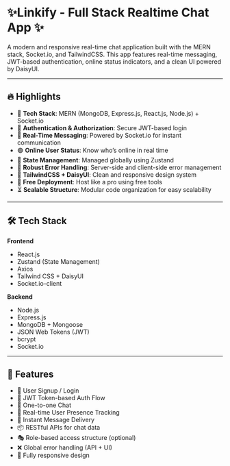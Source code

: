 # ✨Linkify - Full Stack Realtime Chat App ✨

A modern and responsive real-time chat application built with the MERN stack, Socket.io, and TailwindCSS. This app features real-time messaging, JWT-based authentication, online status indicators, and a clean UI powered by DaisyUI.

---

## 🔥 Highlights

- 🌟 **Tech Stack**: MERN (MongoDB, Express.js, React.js, Node.js) + Socket.io
- 🎯 **Authentication & Authorization**: Secure JWT-based login
- 👾 **Real-Time Messaging**: Powered by Socket.io for instant communication
- 🟢 **Online User Status**: Know who’s online in real time
- 🧠 **State Management**: Managed globally using Zustand
- 🐞 **Robust Error Handling**: Server-side and client-side error management
- 🎨 **TailwindCSS + DaisyUI**: Clean and responsive design system
- 🚀 **Free Deployment**: Host like a pro using free tools
- ⏳ **Scalable Structure**: Modular code organization for easy scalability

---

## 🛠 Tech Stack

**Frontend**
- React.js
- Zustand (State Management)
- Axios
- Tailwind CSS + DaisyUI
- Socket.io-client

**Backend**
- Node.js
- Express.js
- MongoDB + Mongoose
- JSON Web Tokens (JWT)
- bcrypt
- Socket.io

---

## 🧪 Features

- 📝 User Signup / Login
- 🔐 JWT Token-based Auth Flow
- 💬 One-to-one Chat
- 👥 Real-time User Presence Tracking
- 📩 Instant Message Delivery
- 📦 RESTful APIs for chat data
- 🎭 Role-based access structure (optional)
- ❌ Global error handling (API + UI)
- 📱 Fully responsive design


